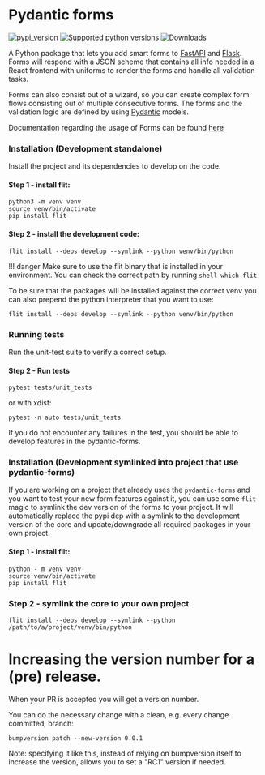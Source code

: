 # Pydantic forms

[![pypi_version](https://img.shields.io/pypi/v/pydantic-forms?color=%2334D058&label=pypi%20package)](https://pypi.org/project/pydantic-forms)
[![Supported python versions](https://img.shields.io/pypi/pyversions/pydantic-forms.svg?color=%2334D058)](https://pypi.org/project/pydantic-forms)
[![Downloads](https://static.pepy.tech/badge/pydantic-forms/month)](https://pepy.tech/project/pydantic-forms)

A Python package that lets you add smart forms to [FastAPI](https://fastapi.tiangolo.com/)
and [Flask](https://palletsprojects.com/p/flask/). Forms will respond with a JSON scheme that
contains all info needed in a React frontend with uniforms to render the forms and handle all validation tasks.

Forms can also consist out of a wizard, so you can create complex form flows consisting out of multiple
consecutive forms. The forms and the validation logic are defined by
using [Pydantic](https://pydantic-docs.helpmanual.io/) models.

Documentation regarding the usage of Forms can be found
[here](https://github.com/workfloworchestrator/orchestrator-core/blob/main/docs/architecture/application/forms.md)

### Installation (Development standalone)
Install the project and its dependencies to develop on the code.

#### Step 1 - install flit:

```shell
python3 -m venv venv
source venv/bin/activate
pip install flit
```

#### Step 2 - install the development code:
```shell
flit install --deps develop --symlink --python venv/bin/python
```

!!! danger
    Make sure to use the flit binary that is installed in your environment. You can check the correct
    path by running
    ```shell
    which flit
    ```

To be sure that the packages will be installed against the correct venv you can also prepend the python interpreter
that you want to use:

```shell
flit install --deps develop --symlink --python venv/bin/python
```


### Running tests
Run the unit-test suite to verify a correct setup.

#### Step 2 - Run tests
```shell
pytest tests/unit_tests
```

or with xdist:

```shell
pytest -n auto tests/unit_tests
```

If you do not encounter any failures in the test, you should be able to develop features in the pydantic-forms.

### Installation (Development symlinked into project that use pydantic-forms)

If you are working on a project that already uses the `pydantic-forms` and you want to test your new form features
against it, you can use some `flit` magic to symlink the dev version of the forms to your project. It will
automatically replace the pypi dep with a symlink to the development version
of the core and update/downgrade all required packages in your own project.

#### Step 1 - install flit:

```shell
python - m venv venv
source venv/bin/activate
pip install flit
```

### Step 2 - symlink the core to your own project

```shell
flit install --deps develop --symlink --python /path/to/a/project/venv/bin/python
```

# Increasing the version number for a (pre) release.

When your PR is accepted you will get a version number.

You can do the necessary change with a clean, e.g. every change committed, branch:

```shell
bumpversion patch --new-version 0.0.1
```

Note: specifying it like this, instead of relying on bumpversion itself to increase the version, allows you to
set a "RC1" version if needed.
